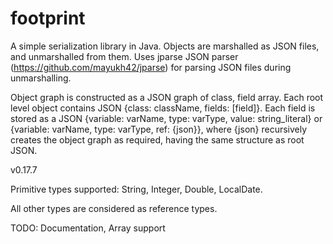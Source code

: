 # footprint

A simple serialization library in Java. Objects are marshalled as JSON files, and unmarshalled from them. Uses jparse JSON parser (https://github.com/mayukh42/jparse) for parsing JSON files during unmarshalling. 

Object graph is constructed as a JSON graph of class, field array. Each root level object contains JSON {class: className, fields: [field]}. Each field is stored as a JSON {variable: varName, type: varType, value: string_literal} or {variable: varName, type: varType, ref: {json}}, where {json} recursively creates the object graph as required, having the same structure as root JSON. 

v0.17.7

Primitive types supported: String, Integer, Double, LocalDate. 

All other types are considered as reference types. 


TODO: Documentation, Array support
